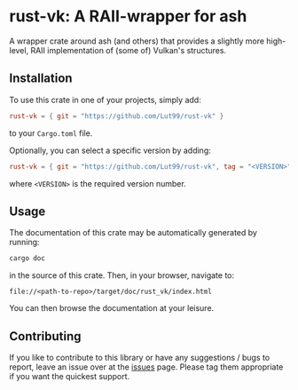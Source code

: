 # rust-vk: A RAII-wrapper for ash
A wrapper crate around ash (and others) that provides a slightly more high-level, RAII implementation of (some of) Vulkan's structures.


## Installation
To use this crate in one of your projects, simply add:
```toml
rust-vk = { git = "https://github.com/Lut99/rust-vk" }
```
to your `Cargo.toml` file.

Optionally, you can select a specific version by adding:
```toml
rust-vk = { git = "https://github.com/Lut99/rust-vk", tag = "<VERSION>" }
```
where `<VERSION>` is the required version number.


## Usage
The documentation of this crate may be automatically generated by running:
```bash
cargo doc
```
in the source of this crate. Then, in your browser, navigate to:
```
file://<path-to-repo>/target/doc/rust_vk/index.html
```
You can then browse the documentation at your leisure.


## Contributing
If you like to contribute to this library or have any suggestions / bugs to report, leave an issue over at the [issues](https://github.com/Lut99/rust-vk/issues) page. Please tag them appropriate if you want the quickest support.
